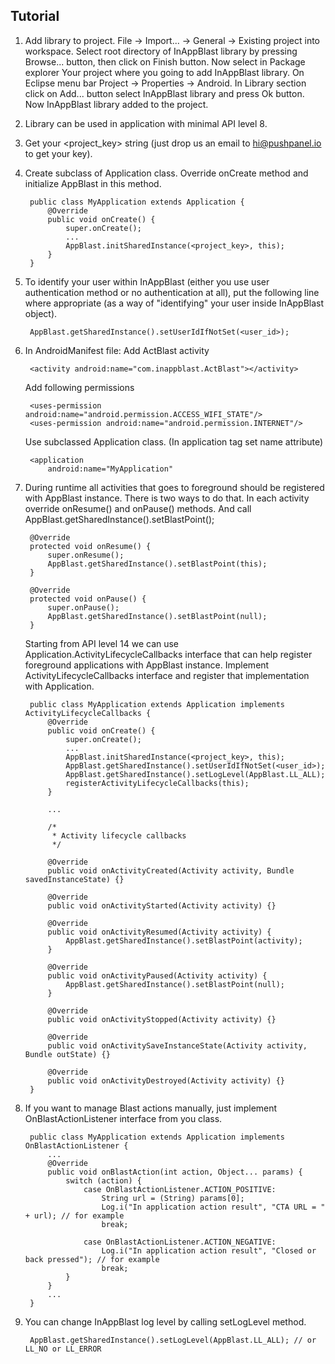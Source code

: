 ## Tutorial

1. Add library to project.
	File -> Import... -> General -> Existing project into workspace.
	Select root directory of InAppBlast library by pressing Browse... button, then click on Finish button.
	Now select in Package explorer Your project where you going to add InAppBlast library. On Eclipse menu bar Project -> Properties -> Android.
	In Library section click on Add... button select InAppBlast library and press Ok button.
	Now InAppBlast library added to the project.

2. Library can be used in application with minimal API level 8.

3. Get your \<project_key\> string (just drop us an email to hi@pushpanel.io to get your key).

4. Create subclass of Application class. Override onCreate method and initialize AppBlast in this method.

		public class MyApplication extends Application {
			@Override
			public void onCreate() {
				super.onCreate();
				...
				AppBlast.initSharedInstance(<project_key>, this);
			}
		}

5. To identify your user within InAppBlast (either you use user authentication method or no authentication at all), put the following line where appropriate (as a way of "identifying" your user inside InAppBlast object).

		AppBlast.getSharedInstance().setUserIdIfNotSet(<user_id>);

6. In AndroidManifest file:
	Add ActBlast activity

		<activity android:name="com.inappblast.ActBlast"></activity>

	Add following permissions

		<uses-permission android:name="android.permission.ACCESS_WIFI_STATE"/>
		<uses-permission android:name="android.permission.INTERNET"/>

	Use subclassed Application class. (In application tag set name attribute)

		<application
			android:name="MyApplication"

7. During runtime all activities that goes to foreground should be registered with AppBlast instance. There is two ways to do that.
	In each activity override onResume() and onPause() methods. And call AppBlast.getSharedInstance().setBlastPoint();

		@Override
		protected void onResume() {
			super.onResume();
			AppBlast.getSharedInstance().setBlastPoint(this);
		}

		@Override
		protected void onPause() {
			super.onPause();
			AppBlast.getSharedInstance().setBlastPoint(null);
		}

	Starting from API level 14 we can use Application.ActivityLifecycleCallbacks interface that can help register foreground applications with AppBlast instance. Implement ActivityLifecycleCallbacks interface and register that implementation with Application.

		public class MyApplication extends Application implements ActivityLifecycleCallbacks {
			@Override
			public void onCreate() {
				super.onCreate();
				...
				AppBlast.initSharedInstance(<project_key>, this);
				AppBlast.getSharedInstance().setUserIdIfNotSet(<user_id>);
				AppBlast.getSharedInstance().setLogLevel(AppBlast.LL_ALL);
				registerActivityLifecycleCallbacks(this);
			}

			...

			/*
			 * Activity lifecycle callbacks
			 */

			@Override
			public void onActivityCreated(Activity activity, Bundle savedInstanceState) {}

			@Override
			public void onActivityStarted(Activity activity) {}

			@Override
			public void onActivityResumed(Activity activity) {
				AppBlast.getSharedInstance().setBlastPoint(activity);
			}

			@Override
			public void onActivityPaused(Activity activity) {
				AppBlast.getSharedInstance().setBlastPoint(null);
			}

			@Override
			public void onActivityStopped(Activity activity) {}

			@Override
			public void onActivitySaveInstanceState(Activity activity, Bundle outState) {}

			@Override
			public void onActivityDestroyed(Activity activity) {}
		}

8. If you want to manage Blast actions manually, just implement OnBlastActionListener interface from you class.

		public class MyApplication extends Application implements OnBlastActionListener {
			...
			@Override
			public void onBlastAction(int action, Object... params) {
				switch (action) {
					case OnBlastActionListener.ACTION_POSITIVE:
						String url = (String) params[0];
						Log.i("In application action result", "CTA URL = " + url); // for example
						break;

					case OnBlastActionListener.ACTION_NEGATIVE:
						Log.i("In application action result", "Closed or back pressed"); // for example
						break;
				}
			}
			...
		}

9. You can change InAppBlast log level by calling setLogLevel method.

		AppBlast.getSharedInstance().setLogLevel(AppBlast.LL_ALL); // or LL_NO or LL_ERROR
